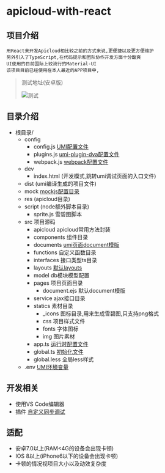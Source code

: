 # apicloud-with-react 
## 项目介绍
    用React来开发Apicloud相比较之前的方式来说,更便捷以及更方便维护
    另外引入了TypeScript,在代码提示和团队协作开发方面十分酸爽
    UI使用的目前国际上较流行的Material-UI
    该项目目前已经使用在本人最近的APP项目中,
  > 测试地址(安卓版)
  >
  >   ![测试](https://app.cnchu.com/app/applink.png)
## 目录介绍
  - 根目录/
      - config  
        - config.js [UMI配置文件](https://umijs.org/zh/config/)
        - plugins.js [umi-plugin-dva配置文件](https://umijs.org/zh/plugin/umi-plugin-react.html#%E9%85%8D%E7%BD%AE%E9%A1%B9)
        - webpack.js  [webpack配置文件](https://umijs.org/zh/config/#webpack)
      - dev
        - index.html (开发模式,跳转umi调试页面的入口文件)
      - dist     (umi编译生成的项目文件)
      - mock     [mockjs配置目录](http://mockjs.com/)
      - res      (apicloud目录)
      - script   (node额外脚本目录)
        - sprite.js 雪碧图脚本
      - src     项目源码
        - apicloud    apicloud常用方法封装
        - components  组件目录
        - documents   [umi页面document模版](https://umijs.org/zh/guide/html-template.html#%E4%BF%AE%E6%94%B9%E9%BB%98%E8%AE%A4%E6%A8%A1%E6%9D%BF)
        - functions   自定义函数目录
        - interfaces  接口类型ts目录
        - layouts     [默认layouts](https://umijs.org/zh/guide/app-structure.html#src-layouts-index-js)
        - model       db模块模型配置
        - pages       项目页面目录
          - document.ejs 默认document模版
        - service     ajax接口目录
        - statics     素材目录
          - _icons    图标目录,用来生成雪碧图,只支持png格式
          - css       项目样式文件
          - fonts     字体图标
          - img       图片素材
        - app.ts      [运行时配置文件](https://umijs.org/zh/guide/runtime-config.html)
        - global.ts   [初始化文件](https://umijs.org/zh/guide/app-structure.html#src-global-js-ts)
        - global.less 全局less样式
      - .env          [UMI环境变量](https://umijs.org/zh/guide/env-variables.html)


## 开发相关
   - 使用VS Code编辑器
   - 插件  [自定义同步调试](https://marketplace.visualstudio.com/items?itemName=KAI.apicloud)

## 适配
  - 安卓7.0以上(RAM<4G的设备会出现卡顿)
  - IOS 8以上(iPhone6以下的设备会出现卡顿)
  - 卡顿的情况视项目大小以及动效复杂度
